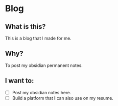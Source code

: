 # Blog

## What is this?
This is a blog that I made for me.

## Why?
To post my obsidian permanent notes.

## I want to:
- [ ] Post my obsidian notes here.
- [ ] Build a platform that I can also use on my resume.